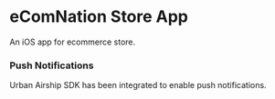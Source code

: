 # eComNation Store App
An iOS app for ecommerce store. 

### Push Notifications
Urban Airship SDK has been integrated to enable push notifications.
